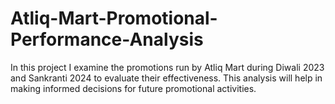 # Atliq-Mart-Promotional-Performance-Analysis
In this project I examine the promotions run by Atliq Mart during Diwali 2023 and Sankranti 2024 to evaluate
their effectiveness. This analysis will help in making informed decisions for future promotional
activities. 
